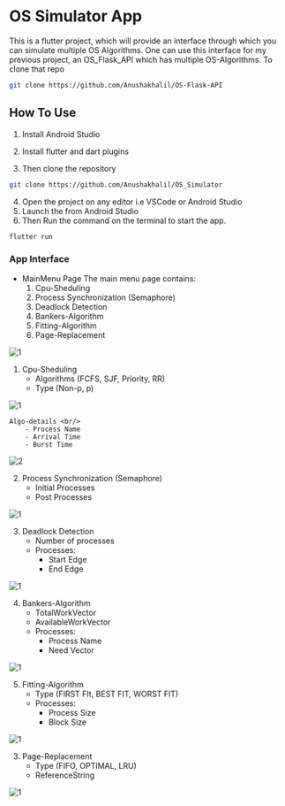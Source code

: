 # OS Simulator App

This is a flutter project, which will provide an interface through which you can simulate multiple OS Algorithms.
One can use this interface for my previous project, an OS_Flask_API which has multiple OS-Algorithms. To clone that repo
```bash
git clone https://github.com/Anushakhalil/OS-Flask-API
```

## How To Use
1. Install Android Studio
2. Install flutter and dart plugins

3. Then clone the repository
```bash
git clone https://github.com/Anushakhalil/OS_Simulator
```
4. Open the project on any editor i.e VSCode or Android Studio
5. Launch the from Android Studio
6. Then Run the command on the terminal to start the app.
```bash
flutter run
```
### App Interface
- MainMenu Page
    The main menu page contains:
    1. Cpu-Sheduling <br/>
    2. Process Synchronization (Semaphore)
    3. Deadlock Detection
    4. Bankers-Algorithm
    5. Fitting-Algorithm
    6. Page-Replacement

![1](https://github.com/Anushakhalil/OS_Simulator/tree/master/images/pic_1.png "Screen image for Main-Menu")

1. Cpu-Sheduling <br/>
    - Algorithms (FCFS, SJF, Priority, RR)
    - Type (Non-p, p)  

![1](https://github.com/Anushakhalil/OS_Simulator/tree/master/images/pic_2.png "Screen image for Cpu-Sheduling")

    Algo-details <br/>
        - Process Name
        - Arrival Time
        - Burst Time

![2](https://github.com/Anushakhalil/OS_Simulator/tree/master/images/pic_3.png "Screen image for Algo-Details")

2. Process Synchronization (Semaphore)  <br/>
    - Initial Processes
    - Post Processes

![1](https://github.com/Anushakhalil/OS_Simulator/tree/master/images/pic_4.png "Screen image for Process-Synchronization")

3. Deadlock Detection <br/>
    - Number of processes
    - Processes:
        - Start Edge
        - End Edge

![1](https://github.com/Anushakhalil/OS_Simulator/tree/master/images/pic_5.png "Screen image for Deadlock-Detection")

4. Bankers-Algorithm <br/>
    - TotalWorkVector
    - AvailableWorkVector
    - Processes:
        - Process Name
        - Need Vector

![1](https://github.com/Anushakhalil/OS_Simulator/tree/master/images/pic_6.png "Screen image for Bankers-Algorithm")

5. Fitting-Algorithm <br/>
    - Type (FIRST FIt, BEST FIT, WORST FIT)
    - Processes:
        - Process Size
        - Block Size

![1](https://github.com/Anushakhalil/OS_Simulator/tree/master/images/pic_7.png "Screen image for Fitting-Algorithm")

3. Page-Replacement <br/>
    - Type (FIFO, OPTIMAL, LRU)
    - ReferenceString

![1](https://github.com/Anushakhalil/OS_Simulator/tree/master/images/pic_8.png "Screen image for Page-Replacement")
